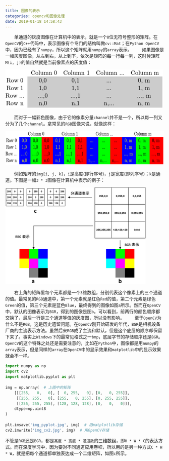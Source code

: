 ```yaml
---
title: 图像的表示
categories: opencv和图像处理
date: 2019-01-18 14:58:43
---
```

&emsp;&emsp;单通道的灰度图像在计算机中的表示，就是一个`8`位无符号整形的矩阵。在`OpenCV`的`C++`代码中，表示图像有个专门的结构叫做`cv::Mat`；在`Python OpenCV`中，因为已经有了`numpy`，所以这个矩阵就用`numpy`的`array`表示。<!--more-->
&emsp;&emsp;如果图像是一幅灰度图像，从左到右，从上到下，依次是矩阵的每一行每一列，这时候矩阵`M(i, j)`的值自然就是当前像素点的灰度值：

<img src="./图像的表示/1.png" height="123" width="501">

&emsp;&emsp;而对于一幅彩色图像，由于它的像素分量`channel`并不是一个，所以每一列又分为了几个`channel`。拿常见的`RGB`图像来说，就像这样：

<img src="./图像的表示/2.png" height="107" width="717">

&emsp;&emsp;例如矩阵的`img[i, j, k]`，`i`是高度(即行序号)，`j`是宽度(即列序号)；`k`是通道。下图是一幅`3 * 3`图像在计算机中表示的例子：

<img src="./图像的表示/3.png" height="304" width="445">

&emsp;&emsp;右上角的矩阵里每个元素都是一个`3`维数组，分别代表这个像素上的三个通道的值。最常见的`RGB`通道中，第一个元素就是红色`Red`的值，第二个元素是绿色`Green`的值，第三个元素是蓝色`Blue`，最终得到的图像如图`a`所示。然而在`OpenCV`中，默认的图像表示为`BGR`，得到的图像是图`b`。可以看到，前两行的颜色顺序都交换了，最后一行是三个通道等值的灰度图，所以没有影响。
&emsp;&emsp;至于`OpenCV`为什么不是`RGB`，这是历史遗留问题。在`OpenCV`刚开始研发的年代，`BGR`是相机设备厂商的主流表示方法。虽然后来`RGB`成了主流和默认，但是这个底层的顺序却保留下来了。事实上`Windows`下的最常见格式之一`bmp`，底层字节的存储顺序还是`BGR`。`OpenCV`的这个特殊之处还是需要注意的，比如在`Python`中，图像都是用`numpy`的`array`表示，但是同样的`array`在`OpenCV`中的显示效果和`matplotlib`中的显示效果就会不一样。

``` python
import numpy as np
import cv2
import matplotlib.pyplot as plt

img = np.array(  # 上图中的矩阵
    [[[255,   0,   0], [  0, 255,   0], [0,   0, 255]],
     [[255, 255,   0], [255,   0, 255], [0, 255, 255]],
     [[255, 255, 255], [128, 128, 128], [0,   0,   0]]],
    dtype=np.uint8
)

plt.imsave('img_pyplot.jpg', img)  # 用matplotlib存储
cv2.imwrite('img_cv2.jpg', img)  # 用OpenCV存储
```

不管是`RGB`还是`BGR`，都是`高度 * 宽度 * 通道数`的三维数组，即`H * W * C`的表达方式。而在深度学习中，因为要对不同通道应用卷积，所以用的是另一种方式`C * H * W`，就是把每个通道都单独表达成一个二维矩阵，如图`c`所示。
